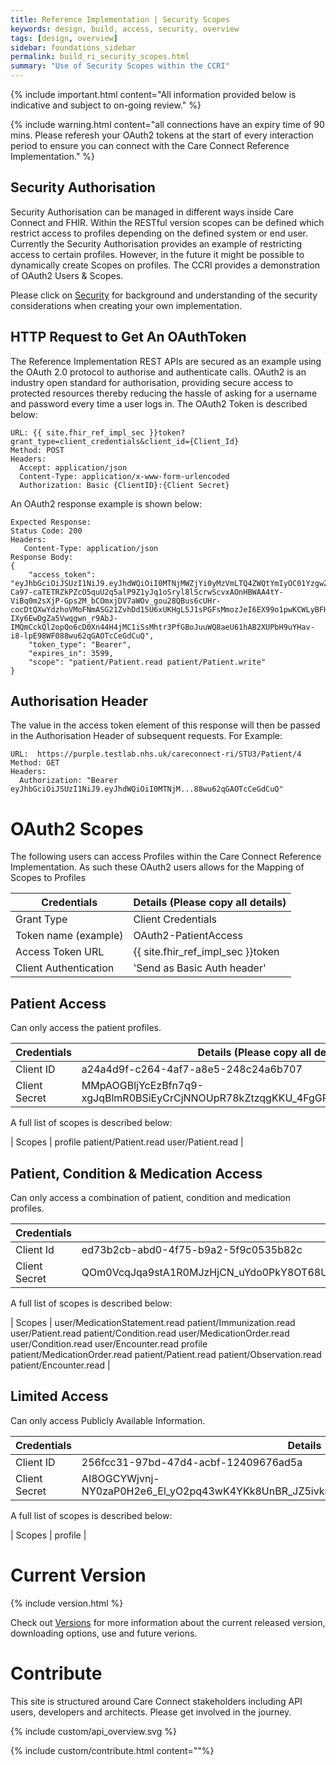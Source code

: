 ```yaml
---
title: Reference Implementation | Security Scopes
keywords: design, build, access, security, overview
tags: [design, overview]
sidebar: foundations_sidebar
permalink: build_ri_security_scopes.html
summary: "Use of Security Scopes within the CCRI"
---
```


{% include important.html content="All information provided below is indicative and subject to on-going review." %}

{% include warning.html content="all connections have an expiry time of 90 mins. Please referesh your OAuth2 tokens at the start of every interaction period to ensure you can connect with the Care Connect Reference Implementation." %}


## Security Authorisation 

Security Authorisation can be managed in different ways inside Care Connect and FHIR. Within the RESTful version scopes can be defined which restrict access to profiles depending on the defined system or end user. Currently the Security Authorisation provides an example of restricting access to certain profiles. However, in the future it might be possible to dynamically create Scopes on profiles. The CCRI provides a demonstration of OAuth2 Users & Scopes.

Please click on [Security](build_ri_security.html) for background and understanding of the security considerations when creating your own implementation.

## HTTP Request to Get An OAuthToken
The Reference Implementation REST APIs are secured as an example using the OAuth 2.0 protocol to authorise and authenticate calls. OAuth2 is an industry open standard for authorisation, providing secure access to protected resources thereby reducing the hassle of asking for a username and password every time a user logs in. The OAuth2 Token is described below:

```
URL: {{ site.fhir_ref_impl_sec }}token?grant_type=client_credentials&client_id={Client_Id}
Method: POST
Headers:
  Accept: application/json
  Content-Type: application/x-www-form-urlencoded
  Authorization: Basic {ClientID}:{Client Secret}
```

An OAuth2 response example is shown below:

```
Expected Response:
Status Code: 200
Headers:
   Content-Type: application/json
Response Body:
{
    "access_token": "eyJhbGciOiJSUzI1NiJ9.eyJhdWQiOiI0MTNjMWZjYi0yMzVmLTQ4ZWQtYmIyOC01YzgwZTMwYjVlODQiLCJpc3MiOiJodHRwOlwvXC9wdXJwbGUudGVzdGxhYi5uaHMudWs6MjAwODBcLyIsImV4cCI6MTUxMzA5NjU3NywiaWF0IjoxNTEzMDkyOTc3LCJqdGkiOiJkNWE2MWM4Ny1iMjI5LTQ5ODctOTk3ZS01ZTJlOGZlNmIwNGQifQ.UthMhHtWWJFRFhrYV33AqJtL0nn6-Ca97-caTETRZkPZcO5quU2q5alP9Z1yJq1oSryl8lScrwScvxAOnHBWAA4tY-ViBq0m2sXjP-Gps2M_bCOmxjDV7aWOv_gou28QBus6cUHr-cocDtQXwYdzhoVMoFNmASG21ZvhDd15U6xUKHgL5J1sPGFsMmozJeI6EX99o1pwKCWLyBFHXtRp02fyXfC-IXy6EwDgZa5Vwqgwn_r9AbJ-IMQmCckQl2opQo6cD0Xn44H4jMC1iSsMhtr3PfGBoJuuWQ8aeU61hAB2XUPbH9uYHav-i8-lpE98WF088wu62qGAOTcCeGdCuQ",
    "token_type": "Bearer",
    "expires_in": 3599,
    "scope": "patient/Patient.read patient/Patient.write"
}
```

## Authorisation Header

The value in the access token element of this response will then be passed in the Authorisation Header of subsequent requests. For Example:

```
URL:  https://purple.testlab.nhs.uk/careconnect-ri/STU3/Patient/4
Method: GET
Headers:
  Authorization: "Bearer eyJhbGciOiJSUzI1NiJ9.eyJhdWQiOiI0MTNjM...88wu62qGAOTcCeGdCuQ"
```


# OAuth2 Scopes 

The following users can access Profiles within the Care Connect Reference Implementation. As such these OAuth2 users allows for the Mapping of Scopes to Profiles

| Credentials | Details (Please copy all details) |
| ------------- |----------------|
| Grant Type | Client Credentials | 
| Token name (example) | OAuth2-PatientAccess |
| Access Token URL | {{ site.fhir_ref_impl_sec }}token |
| Client Authentication | 'Send as Basic Auth header' |


## Patient Access

Can only access the patient profiles.

| Credentials | Details (Please copy all details) |
| ------------- |----------------|
| Client ID | a24a4d9f-c264-4af7-a8e5-248c24a6b707 |
| Client Secret | MMpAOGBljYcEzBfn7q9-xgJqBlmR0BSiEyCrCjNNOUpR78kZtzqgKKU_4FgGRFNWbtc6jPIErLwoYwRgnlvijA |

A full list of scopes is described below:

| Scopes | profile patient/Patient.read  user/Patient.read |

## Patient, Condition & Medication Access

Can only access a combination of patient, condition and medication profiles.

| Credentials | Details |
| ------------- |----------------|
| Client Id | ed73b2cb-abd0-4f75-b9a2-5f9c0535b82c |
| Client Secret | QOm0VcqJqa9stA1R0MJzHjCN_uYdo0PkY8OT68UCk2XDFxFrAUjajuqOvIom5dISjKshx2YiU51mXtx7W5UOwQ |


A full list of scopes is described below:

| Scopes | user/MedicationStatement.read patient/Immunization.read user/Patient.read patient/Condition.read user/MedicationOrder.read user/Condition.read user/Encounter.read profile patient/MedicationOrder.read patient/Patient.read patient/Observation.read patient/Encounter.read |

## Limited Access

Can only access Publicly Available Information.

| Credentials | Details |
| ------------- |----------------|
| Client ID | 256fcc31-97bd-47d4-acbf-12409676ad5a |
| Client Secret | AI8OGCYWjvnj-NY0zaP0H2e6_El_yO2pq43wK4YKk8UnBR_JZ5ivkmkXFtlkiL6LKWsL8H7ksab0V_Hk9c4OeMI |


A full list of scopes is described below:

| Scopes | profile |



# Current Version #

{% include version.html %}

Check out [Versions](build_ri_version.html) for more information about the current released version, downloading options, use and future verions.


# Contribute #

This site is structured around Care Connect stakeholders including API users, developers and architects. Please get involved in the journey.

{% include custom/api_overview.svg %}

{% include custom/contribute.html content=""%}
